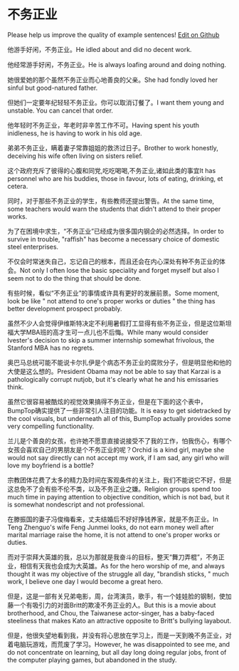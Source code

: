 # 不务正业

Please help us improve the quality of example sentences! [Edit on Github](https://github.com/jiyushe/jiyu-example-sentence-source/blob/main/chinese/buwuzhengye.md)

<p><span class="chinese">他游手好闲，不务正业。</span><span class="english">He idled about and did no decent work.</span></p>

<p><span class="chinese">他经常游手好闲，不务正业。</span><span class="english">He is always loafing around and doing nothing.</span></p>

<p><span class="chinese">她很爱她的那个虽然不务正业而心地善良的父亲。</span><span class="english">She had fondly loved her sinful but good-natured father.</span></p>

<p><span class="chinese">但她们一定要年纪轻轻不务正业。你可以取消订餐了。</span><span class="english">I want them young and unstable. You can cancel that order.</span></p>

<p><span class="chinese">他年轻时不务正业，年老时非辛苦工作不可。</span><span class="english">Having spent his youth inidleness, he is having to work in his old age.</span></p>

<p><span class="chinese">弟弟不务正业，瞒着妻子常靠姐姐的救济过日子。</span><span class="english">Brother to work honestly, deceiving his wife often living on sisters relief.</span></p>

<p><span class="chinese">这个政府充斥了彼得的心腹和同党,吃吃喝喝,不务正业,诸如此类的事宜</span><span class="english">It has personnel who are his buddies, those in favour, lots of eating, drinking, et cetera.</span></p>

<p><span class="chinese">同时，对于那些不务正业的学生，有些教师还提出警告。</span><span class="english">At the same time, some teachers would warn the students that didn't attend to their proper works.</span></p>

<p><span class="chinese">为了在困境中求生，“不务正业”已经成为很多国内钢企的必然选择。</span><span class="english">In order to survive in trouble, "raffish" has become a necessary choice of domestic steel enterprises.</span></p>

<p><span class="chinese">不仅会时常迷失自己，忘记自己的根本，而且还会在内心深处有种不务正业的体会。</span><span class="english">Not only I often lose the basic speciality and forget myself but also I seem not to do the thing that should be done.</span></p>

<p><span class="chinese">有些时候，看似“不务正业”的事情或许具有更好的发展前景。</span><span class="english">Some moment, look be like " not attend to one's proper works or duties " the thing has better development prospect probably.</span></p>

<p><span class="chinese">虽然不少人会觉得伊维斯特决定不利用暑假打工显得有些不务正业，但是这位斯坦福大学MBA班的高才生可一点儿也不后悔。</span><span class="english">While many would consider Ivester's decision to skip a summer internship somewhat frivolous, the Stanford MBA has no regrets.</span></p>

<p><span class="chinese">奥巴马总统可能不能说卡尔扎伊是个病态不务正业的腐败分子，但是明显他和他的大使是这么想的。</span><span class="english">President Obama may not be able to say that Karzai is a pathologically corrupt nutjob, but it's clearly what he and his emissaries think.</span></p>

<p><span class="chinese">虽然它很容易被酷炫的视觉效果搞得不务正业，但是在下面的这个表中，BumpTop确实提供了一些非常引人注目的功能。</span><span class="english">It is easy to get sidetracked by the cool visuals, but underneath all of this, BumpTop actually provides some very compelling functionality.</span></p>

<p><span class="chinese">兰儿是个善良的女孩，也许她不愿意直接说接受不了我的工作，怕我伤心，有哪个女孩会喜欢自己的男朋友是个不务正业的呢？</span><span class="english">Orchid is a kind girl, maybe she would not say directly can not accept my work, if I am sad, any girl who will love my boyfriend is a bottle?</span></p>

<p><span class="chinese">宗教团体花费了太多的精力及时间在客观条件的关注上，我们不能说它不好，但是这总免不了会有些不伦不类，以及不务正业之嫌。</span><span class="english">Religion groups spend too much time in paying attention to objective condition, which is not bad, but it is somewhat nondescript and not professional.</span></p>

<p><span class="chinese">在滕振国的妻子冯俊梅看来，丈夫结婚后不好好挣钱养家，就是不务正业。</span><span class="english">In Teng Zhenguo's wife Feng Junmei looks, do not earn money well after marital marriage raise the home, it is not attend to one's proper works or duties.</span></p>

<p><span class="chinese">而对于崇拜大英雄的我，总以为那就是我奋斗的目标，整天“舞刀弄棍”，不务正业，相信有天我也会成为大英雄。</span><span class="english">As for the hero worship of me, and always thought it was my objective of the struggle all day, "brandish sticks, " much work, I believe one day I would become a great hero.</span></p>

<p><span class="chinese">但是，这是一部有关兄弟电影，周，台湾演员，歌手，有一个娃娃脸的钢制，使加藤一个有吸引力的对面Britt的欺凌不务正业的人。</span><span class="english">But this is a movie about brotherhood, and Chou, the Taiwanese actor-singer, has a baby-faced steeliness that makes Kato an attractive opposite to Britt's bullying layabout.</span></p>

<p><span class="chinese">但是，他很失望地看到我，并没有将心思放在学习上，而是一天到晚不务正业，对着电脑玩游戏，而荒废了学习。</span><span class="english">However, he was disappointed to see me, and do not concentrate on learning, but all day long doing regular jobs, front of the computer playing games, but abandoned in the study.</span></p>

